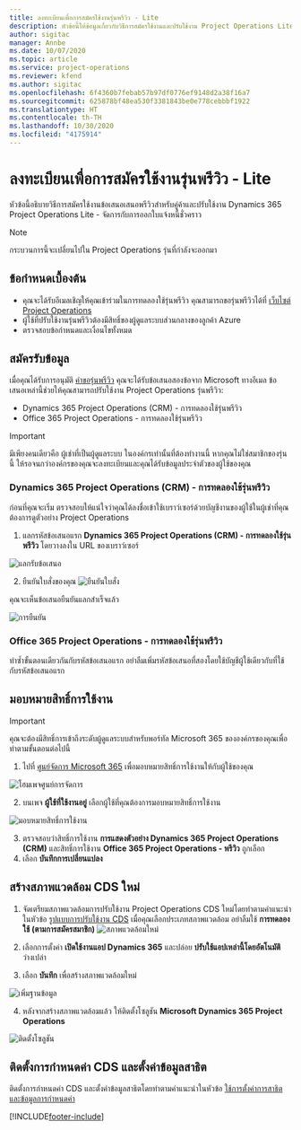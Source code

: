 ```yaml
---
title: ลงทะเบียนเพื่อการสมัครใช้งานรุ่นพรีวิว - Lite
description: หัวข้อนี้ให้ข้อมูลเกี่ยวกับวิธีการสมัครใช้งานและปรับใช้งาน Project Operations Lite - จัดการกับการออกใบแจ้งหนี้ชั่วคราว
author: sigitac
manager: Annbe
ms.date: 10/07/2020
ms.topic: article
ms.service: project-operations
ms.reviewer: kfend
ms.author: sigitac
ms.openlocfilehash: 6f4360b7febab57b97df0776ef9148d2a38f16a7
ms.sourcegitcommit: 625878bf48ea530f3381843be0e778cebbbf1922
ms.translationtype: HT
ms.contentlocale: th-TH
ms.lasthandoff: 10/30/2020
ms.locfileid: "4175914"
---
```

# <a name="sign-up-for-a-preview-subscription---lite"></a>ลงทะเบียนเพื่อการสมัครใช้งานรุ่นพรีวิว - Lite 

หัวข้อนี้อธิบายวิธีการสมัครใช้งานข้อเสนอเสนอพรีวิวสำหรับคู่ค้าและปรับใช้งาน Dynamics 365 Project Operations Lite - จัดการกับการออกใบแจ้งหนี้ชั่วคราว

> [!NOTE]
> กระบวนการนี้จะเปลี่ยนไปใน Project Operations รุ่นที่กำลังจะออกมา

## <a name="prerequisites"></a>ข้อกำหนดเบื้องต้น

- คุณจะได้รับอีเมลเชิญให้คุณเข้าร่วมในการทดลองใช้รุ่นพรีวิว คุณสามารถขอรุ่นพรีวิวได้ที่ [เว็บไซต์ Project Operations](https://dynamics.microsoft.com/en-us/project-operations/overview/)
- ผู้ใช้ที่ปรับใช้งานรุ่นพรีวิวต้องมีสิทธิ์ของผู้ดูแลระบบส่วนกลางของลูกค้า Azure
- ตรวจสอบข้อกำหนดและเงื่อนไขทั้งหมด

## <a name="subscribe"></a>สมัครรับข้อมูล

เมื่อคุณได้รับการอนุมัติ [คำขอรุ่นพรีวิว](https://forms.office.com/FormsPro/Pages/ResponsePage.aspx?id=v4j5cvGGr0GRqy180BHbR56j8lZs0FdAvwT75_WNFyxUMkRDV1NYQU5TNjE2VjhKOVBUNVg2R0s1NC4u) คุณจะได้รับข้อเสนอสองข้อจาก Microsoft ทางอีเมล ข้อเสนอเหล่านี้ช่วยให้คุณสามารถปรับใช้งาน Project Operations รุ่นพรีวิว:

- Dynamics 365 Project Operations (CRM) - การทดลองใช้รุ่นพรีวิว
- Office 365 Project Operations - การทดลองใช้รุ่นพรีวิว

> [!IMPORTANT]
> มีเพียงคนเดียวคือ ผู้เช่าที่เป็นผู้ดูแลระบบ ในองค์กรเท่านั้นที่ต้องทำงานนี้ หากคุณไม่ใช่สมาชิกของรุ่นนี้ ให้รอจนกว่าองค์กรของคุณจะลงทะเบียนและคุณได้รับข้อมูลประจำตัวของผู้ใช้ของคุณ

### <a name="dynamics-365-project-operations-crm---preview-trial"></a>Dynamics 365 Project Operations (CRM) - การทดลองใช้รุ่นพรีวิว 

ก่อนที่คุณจะเริ่ม ตรวจสอบให้แน่ใจว่าคุณได้ลงชื่อเข้าใช้เบราว์เซอร์ด้วยบัญชีงานของผู้ใช้ในผู้เช่าที่คุณต้องการดูตัวอย่าง Project Operations

1. แลกรหัสข้อเสนอแรก **Dynamics 365 Project Operations (CRM) - การทดลองใช้รุ่นพรีวิว** โดยวางลงใน URL ของเบราว์เซอร์

![แลกรับข้อเสนอ](./media/16RedeemFirstOfferNew.png)

2. ยืนยันใบสั่งของคุณ
![ยืนยันใบสั่ง](./media/17ConfirmOrderNew.png)

คุณจะเห็นข้อเสนอยืนยันแลกสำเร็จแล้ว

![การยืนยัน](./media/18OrderConfirmationNew.png)

### <a name="office-365-project-operations---preview-trial"></a>Office 365 Project Operations - การทดลองใช้รุ่นพรีวิว

ทำซ้ำขั้นตอนเดียวกันกับรหัสข้อเสนอแรก อย่าลืมเพิ่มรหัสข้อเสนอที่สองโดยใช้บัญชีผู้ใช้เดียวกับที่ใช้กับรหัสข้อเสนอแรก

## <a name="assign-licenses"></a>มอบหมายสิทธิ์การใช้งาน

> [!IMPORTANT]
> คุณจะต้องมีสิทธิ์การเข้าถึงระดับผู้ดูแลระบบสำหรับพอร์ทัล Microsoft 365 ขององค์กรของคุณเพื่อทำตามขั้นตอนต่อไปนี้


1. ไปที่ [ศูนย์จัดการ Microsoft 365](https://portal.office.com/) เพื่อมอบหมายสิทธิ์การใช้งานให้กับผู้ใช้ของคุณ

![โฮมเพจศูนย์การจัดการ](./media/14AdminPortal.png)

2. บนเพจ **ผู้ใช้ที่ใช้งานอยู่** เลือกผู้ใช้ที่คุณต้องการมอบหมายสิทธิ์การใช้งาน

![มอบหมายสิทธิ์การใช้งาน](./media/15AssignLicenses.png)

3. ตรวจสอบว่าสิทธิ์การใช้งาน **การแสดงตัวอย่าง Dynamics 365 Project Operations (CRM)** และสิทธิ์การใช้งาน **Office 365 Project Operations - พรีวิว** ถูกเลือก 
4. เลือก **บันทึกการเปลี่ยนแปลง**

## <a name="create-a-new-cds-environment"></a>สร้างสภาพแวดล้อม CDS ใหม่

1. จัดเตรียมสภาพแวดล้อมการปรับใช้งาน Project Operations CDS ใหม่โดยทำตามคำแนะนำในหัวข้อ [รูปแบบการปรับใช้งาน CDS](lite-deployment.md) เมื่อคุณเลือกประเภทสภาพแวดล้อม อย่าลืมใช้ **การทดลองใช้ (ตามการสมัครสมาชิก)**
![สภาพแวดล้อมใหม่](./media/19CreateEnvironment.png)

2. เลือกการตั้งค่า **เปิดใช้งานแอป Dynamics 365** และปล่อย **ปรับใช้แอปเหล่านี้โดยอัตโนมัติ** ว่างเปล่า  
3. เลือก **บันทึก** เพื่อสร้างสภาพแวดล้อมใหม่

![เพิ่มฐานข้อมูล](./media/20CreateEnvironment1.png)

4. หลังจากสร้างสภาพแวดล้อมแล้ว ให้ติดตั้งโซลูชัน **Microsoft Dynamics 365 Project Operations** 

![ติดตั้งโซลูชัน](./media/21InstallSolution.png)

## <a name="install-a-cds-configuration-and-setup-demo-data"></a>ติดตั้งการกำหนดค่า CDS และตั้งค่าข้อมูลสาธิต

ติดตั้งการกำหนดค่า CDS และตั้งค่าข้อมูลสาธิตโดยทำตามคำแนะนำในหัวข้อ [ใช้การตั้งค่าการสาธิตและข้อมูลการกำหนดค่า](lite-apply-demo-setup-config-data.md)


[!INCLUDE[footer-include](../includes/footer-banner.md)]